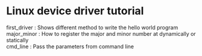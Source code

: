 # Linux device driver tutorial

first_driver : Shows different method to write the hello world program  
major_minor  : How to register the major and minor number at dynamically or statically  
cmd_line     : Pass the parameters from command line  
                    

